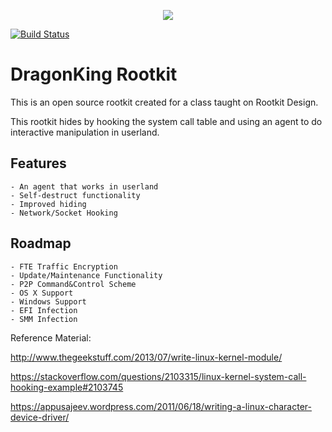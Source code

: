 <p align="center"><img src="DK2.jpeg"></p>

[![Build Status](https://travis-ci.org/mgrube/DragonKing.svg?branch=master)](https://travis-ci.org/mgrube/DragonKing)

# DragonKing Rootkit

This is an open source rootkit created for a class taught on Rootkit Design. 

This rootkit hides by hooking the system call table and using an agent to do interactive manipulation in userland. 

## Features
    - An agent that works in userland 
    - Self-destruct functionality
    - Improved hiding 
    - Network/Socket Hooking

## Roadmap
    - FTE Traffic Encryption
    - Update/Maintenance Functionality
    - P2P Command&Control Scheme
    - OS X Support
    - Windows Support
    - EFI Infection
    - SMM Infection

Reference Material:

http://www.thegeekstuff.com/2013/07/write-linux-kernel-module/

https://stackoverflow.com/questions/2103315/linux-kernel-system-call-hooking-example#2103745

https://appusajeev.wordpress.com/2011/06/18/writing-a-linux-character-device-driver/

